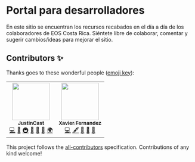 # Portal para desarrolladores
En este sitio se encuentran los recursos recabados en el día a día de los colaboradores de EOS Costa Rica. Siéntete libre de colaborar, comentar y sugerir cambios/ideas para mejorar el sitio.

## Contributors ✨

Thanks goes to these wonderful people ([emoji key](https://allcontributors.org/docs/en/emoji-key)):

<!-- ALL-CONTRIBUTORS-LIST:START - Do not remove or modify this section -->
<!-- prettier-ignore-start -->
<!-- markdownlint-disable -->
<table>
  <tr>
    <td align="center"><a href="https://github.com/JustinCast"><img src="https://avatars1.githubusercontent.com/u/17890146?v=4" width="100px;" alt=""/><br /><sub><b>JustinCast</b></sub></a><br /><a href="https://github.com/eoscostarica/desarrolladores.eoscostarica.io/commits?author=JustinCast" title="Code">💻</a> <a href="https://github.com/eoscostarica/desarrolladores.eoscostarica.io/commits?author=JustinCast" title="Documentation">📖</a> <a href="#infra-JustinCast" title="Infrastructure (Hosting, Build-Tools, etc)">🚇</a> <a href="#maintenance-JustinCast" title="Maintenance">🚧</a> <a href="#projectManagement-JustinCast" title="Project Management">📆</a> <a href="https://github.com/eoscostarica/desarrolladores.eoscostarica.io/pulls?q=is%3Apr+reviewed-by%3AJustinCast" title="Reviewed Pull Requests">👀</a> <a href="#translation-JustinCast" title="Translation">🌍</a></td>
    <td align="center"><a href="https://eoscostarica.io"><img src="https://avatars0.githubusercontent.com/u/5632966?v=4" width="100px;" alt=""/><br /><sub><b>Xavier Fernandez</b></sub></a><br /><a href="https://github.com/eoscostarica/desarrolladores.eoscostarica.io/commits?author=xavier506" title="Code">💻</a> <a href="#content-xavier506" title="Content">🖋</a> <a href="https://github.com/eoscostarica/desarrolladores.eoscostarica.io/commits?author=xavier506" title="Documentation">📖</a> <a href="#ideas-xavier506" title="Ideas, Planning, & Feedback">🤔</a> <a href="https://github.com/eoscostarica/desarrolladores.eoscostarica.io/pulls?q=is%3Apr+reviewed-by%3Axavier506" title="Reviewed Pull Requests">👀</a></td>
  </tr>
</table>

<!--Pasos e instrucciones para correr el portal de forma local en Windows 10 -->
<!-- 1. Asegúrese de tener instalada una versión reciente de nodejs y docusaurus-->
<!--2. Descargue o clone el proyecto, mismo que podrá encontrar en el siguiente enlace https://github.com/eoscostarica/desarrolladores.eoscostarica.io -->
<!--3. Abra la línea de comandos y diríjase al directorio donde se encuentra el proyecto-->
<!--4. Una vez en el directorio donde está el proyecto ingrese a la carpeta llamada “website”-->
<!--5. Cuando se encuentre en el directorio “desarrolladores.eoscostarica.io\website” ingrese el comando “npm install” o “npm build”--> 
<!--6. Para finalizar y levantar el sitio ingrese el comando “npm start”-->



<!-- markdownlint-enable -->
<!-- prettier-ignore-end -->
<!-- ALL-CONTRIBUTORS-LIST:END -->

This project follows the [all-contributors](https://github.com/all-contributors/all-contributors) specification. Contributions of any kind welcome!